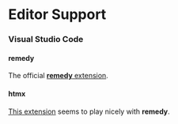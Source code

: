 # Editor Support


### Visual Studio Code
#### remedy
The official [**remedy** extension](https://marketplace.visualstudio.com/items?itemName=niarada.remedy-vscode).

#### htmx
[This extension](https://marketplace.visualstudio.com/items?itemName=CraigRBroughton.htmx-attributes) seems to play nicely with **remedy**.
